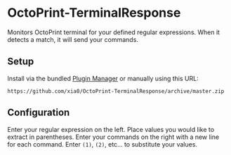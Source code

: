 # OctoPrint-TerminalResponse

Monitors OctoPrint terminal for your defined regular expressions. When it detects a match, it will send your commands.

## Setup

Install via the bundled [Plugin Manager](https://docs.octoprint.org/en/master/bundledplugins/pluginmanager.html)
or manually using this URL:

    https://github.com/xia0/OctoPrint-TerminalResponse/archive/master.zip

## Configuration

Enter your regular expression on the left. Place values you would like to extract in parentheses. Enter your commands on the right with a new line for each command. Enter `(1)`, `(2)`, etc... to substitute your values.

